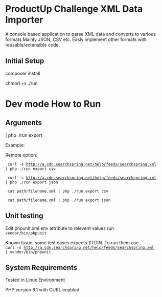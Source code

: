# ProductUp Challenge XML Data Importer
A console based application to parse XML data and converts to various formats Mainly JSON, CSV etc. Easly implement other formats with reusable/extensible code.

## Initial Setup

composer install

chmod +x ./run

# Dev mode How to Run
## Arguments 

<file stream stdin> | php ./run export <format>

Example:

Remote option: 

<code> curl -s http://a.cdn.searchspring.net/help/feeds/searchspring.xml | php ./run export csv </code>


<code> curl -s http://a.cdn.searchspring.net/help/feeds/searchspring.xml | php ./run export json </code>


<code> cat path/filename.xml | php ./run export csv </code>
 
 
 <code> cat path/filename.xml | php ./run export json </code>
 
 ## Unit testing
 
 Edit phpunit.xml env attribute to relevent values
 run <code> vendor/bin/phpunit </code>
 
 Known Issue, some test cases expects STDIN. To run them
use <code> curl -s http://a.cdn.searchspring.net/help/feeds/searchspring.xml | vendor/bin/phpunit </code>
 
 ## System Requirements
 
 Tested in Linux Environment
 
 PHP version 8.1 with CURL enabled
